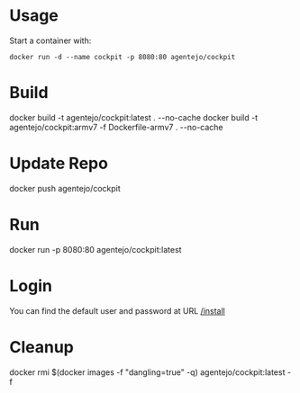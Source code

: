 
# Usage
Start a container with:

    docker run -d --name cockpit -p 8080:80 agentejo/cockpit


# Build  
docker build -t agentejo/cockpit:latest . --no-cache
docker build -t agentejo/cockpit:armv7 -f Dockerfile-armv7 . --no-cache

# Update Repo
docker push agentejo/cockpit

# Run
docker run -p 8080:80 agentejo/cockpit:latest

# Login
You can find the default user and password at URL [/install](http://localhost:8080/install)

# Cleanup
docker rmi $(docker images -f "dangling=true" -q) agentejo/cockpit:latest -f
